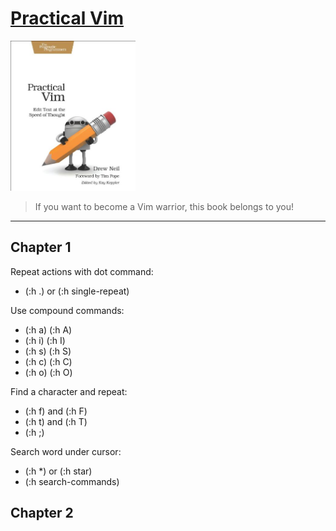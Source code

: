 # [Practical Vim](https://www.amazon.com/Practical-Vim-Thought-Pragmatic-Programmers/dp/1934356980/ref=sr_1_3?crid=3U5TSBECCZ34&keywords=practical+vim&qid=1659248704&sprefix=practical+%2Caps%2C654&sr=8-3)
<img alt="9781934356982" src="../covers/9781934356982.jpg" width="200"/>

> If you want to become a Vim warrior, this book belongs to you!

- - -

## Chapter 1

Repeat actions with dot command:

* (:h .) or (:h single-repeat)

Use compound commands:

* (:h a) (:h A)
* (:h i) (:h I)
* (:h s) (:h S)
* (:h c) (:h C)
* (:h o) (:h O)

Find a character and repeat:

* (:h f) and (:h F)
* (:h t) and (:h T)
* (:h ;)

Search word under cursor:

* (:h \*) or (:h star)
* (:h search-commands)

## Chapter 2

